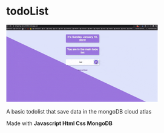 # todoList

<img width="400px" heigth="300px" src="todolist.gif"></img><br/>

A basic todolist that save data in the mongoDB cloud atlas

Made with <strong>Javascript Html Css MongoDB</strong>
